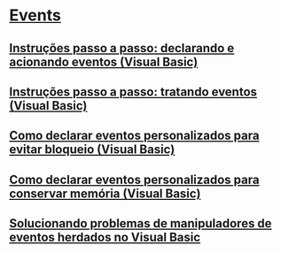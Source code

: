 # [Events](TocOutOfQuery)
## [Instruções passo a passo: declarando e acionando eventos (Visual Basic)](walkthrough-declaring-and-raising-events.md)
## [Instruções passo a passo: tratando eventos (Visual Basic)](walkthrough-handling-events.md)
## [Como declarar eventos personalizados para evitar bloqueio (Visual Basic)](how-to-declare-custom-events-to-avoid-blocking.md)
## [Como declarar eventos personalizados para conservar memória (Visual Basic)](how-to-declare-custom-events-to-conserve-memory.md)
## [Solucionando problemas de manipuladores de eventos herdados no Visual Basic](troubleshooting-inherited-event-handlers.md)
